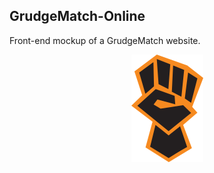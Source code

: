 ## GrudgeMatch-Online

Front-end mockup of a GrudgeMatch website.

<p align="center">
	<img src=screenshots/logo.png?raw=true >
</p>
